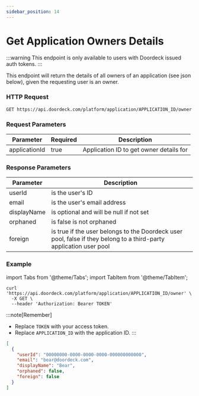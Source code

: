 ```yaml
---
sidebar_position: 14
---
```


# Get Application Owners Details

:::warning
This endpoint is only available to users with Doordeck issued auth tokens.
:::

This endpoint will return the details of all owners of an application (see json below), given the requesting user is an owner.

### HTTP Request

`GET https://api.doordeck.com/platform/application/APPLICATION_ID/owner`

### Request Parameters

| Parameter     | Required | Description                             |
| ------------- | -------- | --------------------------------------- |
| applicationId | true     | Application ID to get owner details for |

### Response Parameters

| Parameter   | Description                                                                                                        |
|-------------|--------------------------------------------------------------------------------------------------------------------|
| userId      | is the user's ID                                                                                                   |
| email       | is the user's email address                                                                                        |
| displayName | is optional and will be null if not set                                                                            |
| orphaned    | is false is not orphaned                                                                                           |
| foreign     | is true if the user belongs to the Doordeck user pool, false if they belong to a third-party application user pool |

### Example

import Tabs from '@theme/Tabs';
import TabItem from '@theme/TabItem';

<Tabs>
<TabItem value="request" label="Request">

```shell showLineNumbers title="CURL"
curl 'https://api.doordeck.com/platform/application/APPLICATION_ID/owner' \
  -X GET \
  --header 'Authorization: Bearer TOKEN'
```

:::note[Remember]
* Replace `TOKEN` with your access token.
* Replace `APPLICATION_ID` with the application ID.
:::

</TabItem>
<TabItem value="response" label="Response">

```json showLineNumbers title="JSON"
[
  {
    "userId": "00000000-0000-0000-0000-000000000000",
    "email": "bear@doordeck.com",
    "displayName": "Bear",
    "orphaned": false,
    "foreign": false
  }
]
```

</TabItem>
</Tabs>
